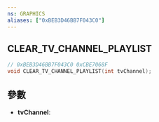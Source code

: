 ```yaml
---
ns: GRAPHICS
aliases: ["0xBEB3D46BB7F043C0"]
---
```

## CLEAR_TV_CHANNEL_PLAYLIST

```c
// 0xBEB3D46BB7F043C0 0xCBE7068F
void CLEAR_TV_CHANNEL_PLAYLIST(int tvChannel);
```


## 參數
* **tvChannel**: 

